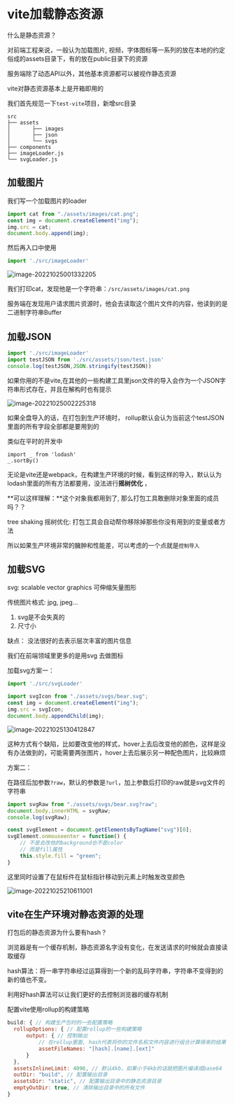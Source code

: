# vite加载静态资源

什么是静态资源？

对前端工程来说，一般认为加载图片, 视频，字体图标等一系列的放在本地的约定俗成的assets目录下，有的放在public目录下的资源

服务端除了动态API以外，其他基本资源都可以被视作静态资源

vite对静态资源基本上是开箱即用的

我们首先规范一下`test-vite`项目，新增src目录

```
src
├── assets
│		├── images
│		├── json
│		└── svgs
├── components
├── imageLoader.js
└── svgLoader.js
```

## 加载图片

我们写一个加载图片的loader

```js title="imageLoader.js"
import cat from "./assets/images/cat.png";
const img = document.createElement("img");
img.src = cat;
document.body.append(img);
```

然后再入口中使用

```js title="main.js"
import './src/imageLoader'
```

![image-20221025001332205](https://blog-guiyexing.oss-cn-qingdao.aliyuncs.com/blogImg/202210250013249.png!blog.guiyexing)

我们打印cat，发现他是一个字符串：`/src/assets/images/cat.png`

服务端在发现用户请求图片资源时，他会去读取这个图片文件的内容，他读到的是二进制字符串Buffer

## 加载JSON

```js title="main.js"
import './src/imageLoader'
import testJSON from './src/assets/json/test.json'
console.log(testJSON,JSON.stringify(testJSON))
```

如果你用的不是vite,在其他的一些构建工具里json文件的导入会作为一个JSON字符串形式存在，并且在解构时也有提示

![image-20221025002225318](https://blog-guiyexing.oss-cn-qingdao.aliyuncs.com/blogImg/202210250022354.png!blog.guiyexing)

如果全盘导入的话，在打包到生产环境时， rollup默认会认为当前这个testJSON里面的所有字段全部都是要用到的

类似在平时的开发中

```
import _ from 'lodash'
_.sortBy()
```

无论是vite还是webpack，在构建生产环境的时候，看到这样的导入，默认认为lodash里面的所有方法都要用，没法进行**摇树优化** ，

**可以这样理解：**这个对象我都用到了, 那么打包工具敢删除对象里面的成员吗？？

tree shaking 摇树优化: 打包工具会自动帮你移除掉那些你没有用到的变量或者方法

所以如果生产环境非常的臃肿和性能差，可以考虑的一个点就是`控制导入`

## 加载SVG

svg: scalable vector graphics 可伸缩矢量图形

传统图片格式: jpg, jpeg...

1. svg是不会失真的
2. 尺寸小

缺点： 没法很好的去表示层次丰富的图片信息

我们在前端领域里更多的是用svg 去做图标

加载svg方案一：

```js title="main.js"
import './src/svgLoader'
```

```js title="svgLoader.js"
import svgIcon from "./assets/svgs/bear.svg";
const img = document.createElement("img");
img.src = svgIcon;
document.body.appendChild(img);
```

![image-20221025130412847](https://blog-guiyexing.oss-cn-qingdao.aliyuncs.com/blogImg/202210251304573.png!blog.guiyexing)

这种方式有个缺陷，比如要改变他的样式，hover上去后改变他的颜色，这样是没有办法做到的，可能需要两张图片，hover上去后展示另一种配色图片，比较麻烦

方案二：

在路径后加参数`?raw`，默认的参数是`?url`，加上参数后打印的raw就是svg文件的字符串

```js
import svgRaw from "./assets/svgs/bear.svg?raw";
document.body.innerHTML = svgRaw;
console.log(svgRaw);

const svgElement = document.getElementsByTagName("svg")[0];
svgElement.onmouseenter = function() {
    // 不是去改他的background也不是color
    // 而是fill属性
    this.style.fill = "green";
}
```

这里同时设置了在鼠标件在鼠标指针移动到元素上时触发改变颜色

![image-20221025210611001](https://blog-guiyexing.oss-cn-qingdao.aliyuncs.com/blogImg/202210252106041.png!blog.guiyexing)

## vite在生产环境对静态资源的处理

打包后的静态资源为什么要有hash？

浏览器是有一个缓存机制，静态资源名字没有变化，在发送请求的时候就会直接读取缓存

hash算法：将一串字符串经过运算得到一个新的乱码字符串，字符串不变得到的新的值也不变。

利用好hash算法可以让我们更好的去控制浏览器的缓存机制

配置vite使用rollup的构建策略

```js
build: { // 构建生产包时的一些配置策略
  rollupOptions: { // 配置rollup的一些构建策略
      output: { // 控制输出
          // 在rollup里面, hash代表将你的文件名和文件内容进行组合计算得来的结果
          assetFileNames: "[hash].[name].[ext]"
      }
  },
  assetsInlineLimit: 4096, // 默认4kb，如果小于4kb的话就把图片编译成base64
  outDir: "build", // 配置输出目录
  assetsDir: "static", // 配置输出目录中的静态资源目录
  emptyOutDir: true, // 清除输出目录中的所有文件
}
```
